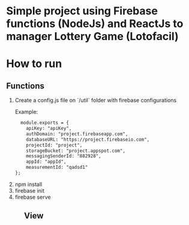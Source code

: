 <h1>Simple project using Firebase functions (NodeJs) and ReactJs to manager Lottery Game (Lotofacil)<h1>


<p>How to run</p>

<h2>Functions</h2>

<ol>
<li>Create a config.js file on `/util` folder with firebase configurations</li>
  <p>Example:</p>
  
```diff
  module.exports = {
    apiKey: "apiKey",
    authDomain: "project.firebaseapp.com",
    databaseURL: "https://project.firebaseio.com",
    projectId: "project",
    storageBucket: "project.appspot.com",
    messagingSenderId: "882928",
    appId: "appId",
    measurementId: "qadsd1"
}; 
```

<li>npm install</li>
<li>firebase init</li>
<li>firebase serve</li> 
<ol>
  
<h2>View</h2>
